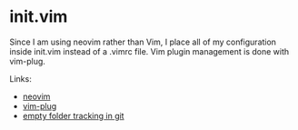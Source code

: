 # init.vim

Since I am using neovim rather than Vim, I place all of my configuration inside init.vim instead of a .vimrc file. Vim plugin management is done with vim-plug.

Links:
* [neovim](https://github.com/neovim/neovim)
* [vim-plug](https://github.com/junegunn/vim-plug)
* [empty folder tracking in git](https://stackoverflow.com/questions/7229885/what-are-the-differences-between-gitignore-and-gitkeep)
